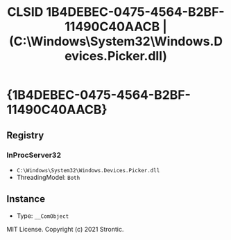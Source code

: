﻿---
title: "CLSID 1B4DEBEC-0475-4564-B2BF-11490C40AACB | (C:\\Windows\\System32\\Windows.Devices.Picker.dll)"
excerpt: What is COM-Object CLSID 1B4DEBEC-0475-4564-B2BF-11490C40AACB?
---

# {1B4DEBEC-0475-4564-B2BF-11490C40AACB}


## Registry


### InProcServer32

* `C:\Windows\System32\Windows.Devices.Picker.dll`
* ThreadingModel: `Both`

## Instance

* Type: `__ComObject`

MIT License. Copyright (c) 2021 Strontic.



